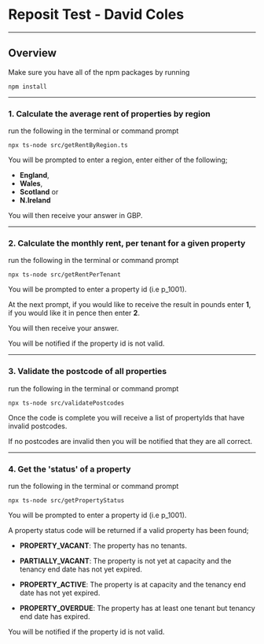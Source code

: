 # Reposit Test - David Coles
***
## Overview
Make sure you have all of the npm packages by running
```
npm install
```
***
### 1. Calculate the average rent of properties by region
run the following in the terminal or command prompt
```
npx ts-node src/getRentByRegion.ts
```
You will be prompted to enter a region, enter either of the following;
+ **England**,
+ **Wales**,
+ **Scotland** or
+ **N.Ireland**

You will then receive your answer in GBP. 
***
### 2. Calculate the monthly rent, per tenant for a given property
run the following in the terminal or command prompt
```
npx ts-node src/getRentPerTenant
```
You will be prompted to enter a property id (i.e p_1001).

At the next prompt, if you would like to receive the result in pounds enter **1**, if you would like it in pence then enter **2**. 

You will then receive your answer.

You will be notified if the property id is not valid.
***
### 3. Validate the postcode of all properties
run the following in the terminal or command prompt
```
npx ts-node src/validatePostcodes
```
Once the code is complete you will receive a list of propertyIds that have invalid postcodes.

If no postcodes are invalid then you will be notified that they are all correct.
***
### 4. Get the 'status' of a property
run the following in the terminal or command prompt
```
npx ts-node src/getPropertyStatus
```
You will be prompted to enter a property id (i.e p_1001).

A property status code will be returned if a valid property has been found;
- **PROPERTY_VACANT**: The property has no tenants.

- **PARTIALLY_VACANT**: The property is not yet at capacity and the tenancy end date has not yet expired.

- **PROPERTY_ACTIVE**: The property is at capacity and the tenancy end date has not yet expired.

- **PROPERTY_OVERDUE**: The property has at least one tenant but tenancy end date has expired.

You will be notified if the property id is not valid.